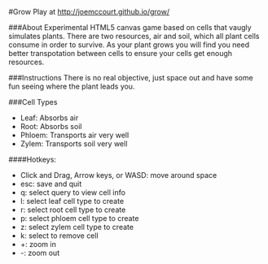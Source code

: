 #Grow
Play at http://joemccourt.github.io/grow/

###About
Experimental HTML5 canvas game based on cells that vaugly simulates plants.  There are two resources, air and soil, which all plant cells consume in order to survive.  As your plant grows you will find you need better transpotation between cells to ensure your cells get enough resources.

###Instructions
There is no real objective, just space out and have some fun seeing where the plant leads you.

###Cell Types
* Leaf: Absorbs air
* Root: Absorbs soil
* Phloem: Transports air very well
* Zylem: Transports soil very well

####Hotkeys:
* Click and Drag, Arrow keys, or WASD: move around space
* esc: save and quit
* q: select query to view cell info
* l: select leaf cell type to create
* r: select root cell type to create
* p: select phloem cell type to create
* z: select zylem cell type to create
* k: select to remove cell
* +: zoom in
* -: zoom out
